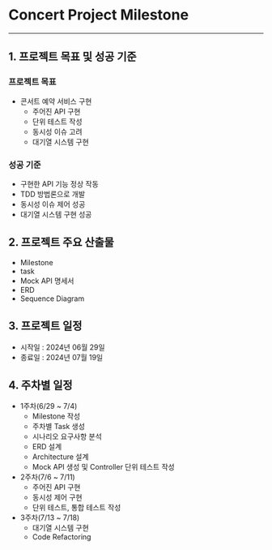 # Concert Project Milestone

---

## 1. 프로젝트 목표 및 성공 기준
### 프로젝트 목표
* 콘서트 예약 서비스 구현
  * 주어진 API 구현
  * 단위 테스트 작성
  * 동시성 이슈 고려
  * 대기열 시스템 구현

### 성공 기준
* 구현한 API 기능 정상 작동
* TDD 방법론으로 개발
* 동시성 이슈 제어 성공
* 대기열 시스템 구현 성공

## 2. 프로젝트 주요 산출물
* Milestone
* task
* Mock API 명세서
* ERD
* Sequence Diagram

## 3. 프로젝트 일정
* 시작일 : 2024년 06월 29일
* 종료일 : 2024년 07월 19일

## 4. 주차별 일정
* 1주차(6/29 ~ 7/4)
  * Milestone 작성
  * 주차별 Task 생성
  * 시나리오 요구사항 분석
  * ERD 설계
  * Architecture 설계
  * Mock API 생성 및 Controller 단위 테스트 작성
* 2주차(7/6 ~ 7/11)
  * 주어진 API 구현
  * 동시성 제어 구현
  * 단위 테스트, 통합 테스트 작성
* 3주차(7/13 ~ 7/18)
  * 대기열 시스템 구현
  * Code Refactoring

